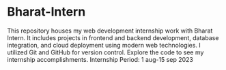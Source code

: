# Bharat-Intern
This repository houses my web development internship work with Bharat Intern. It includes projects in frontend and backend development, database integration, and cloud deployment using modern web technologies. I utilized Git and GitHub for version control. Explore the code to see my internship accomplishments.  Internship Period: 1 aug-15 sep 2023
